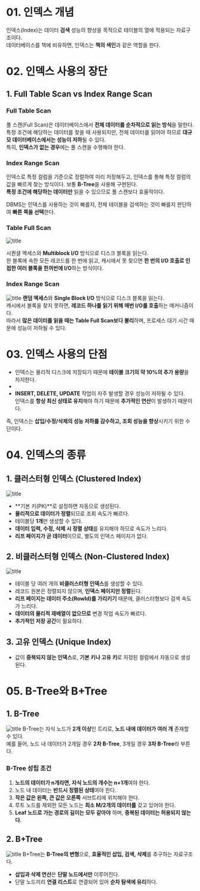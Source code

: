 # 01. 인덱스 개념
인덱스(Index)는 데이터 **검색** 성능의 향상을 목적으로 테이블의 열에 적용되는 자료구조이다.  
데이터베이스를 책에 비유하면, 인덱스는 **책의 색인**과 같은 역할을 한다.

# 02. 인덱스 사용의 장단

## 1. Full Table Scan vs Index Range Scan

### Full Table Scan
풀 스캔(Full Scan)은 데이터베이스에서 **전체 데이터를 순차적으로 읽는 방식**을 말한다.  
특정 조건에 해당하는 데이터를 찾을 때 사용되지만, 전체 데이터를 읽어야 하므로 **대규모 데이터베이스에서는 성능이 저하**될 수 있다.  
특히, **인덱스가 없는 경우**에는 풀 스캔을 수행해야 한다.

### Index Range Scan
인덱스로 특정 컬럼을 기준으로 정렬하여 미리 저장해두고, 인덱스를 통해 특정 컬럼의 값을 빠르게 찾는 방식이다. 
보통 **B-Tree**을 사용해 구현된다.  
**특정 조건에 해당하는 데이터만** 읽을 수 있으므로 풀 스캔보다 효율적이다.

DBMS는 인덱스를 사용하는 것이 빠를지, 전체 테이블을 검색하는 것이 빠를지 판단하여 **빠른 쪽을 선택**한다.

### Table Full Scan 
![title](https://img1.daumcdn.net/thumb/R1280x0/?scode=mtistory2&fname=https%3A%2F%2Fblog.kakaocdn.net%2Fdn%2FbthdjU%2FbtsAszMsbvY%2Fwy61Tz1j5abVpx1jKnk4Hk%2Fimg.png)   

시퀀셜 액세스와 **Multiblock I/O** 방식으로 디스크 블록을 읽는다.  
한 블록에 속한 모든 레코드를 한 번에 읽고, 캐시에서 못 찾으면 **한 번의 I/O 호출로 인접한 여러 블록을 한꺼번에 I/O**하는 방식이다.

### Index Range Scan
![title](https://img1.daumcdn.net/thumb/R1280x0/?scode=mtistory2&fname=https%3A%2F%2Fblog.kakaocdn.net%2Fdn%2FbI8Z0o%2FbtsArgGBVPC%2FelpHL8IncGVrUtJoAWTHi1%2Fimg.png)
**랜덤 액세스**와 **Single Block I/O** 방식으로 디스크 블록을 읽는다.  
캐시에서 블록을 찾지 못하면, **레코드 하나를 읽기 위해 매번 I/O를 호출**하는 메커니즘이다.  
따라서 **많은 데이터를 읽을 때는 Table Full Scan보다 불리**하며, 프로세스 대기 시간 때문에 성능이 저하될 수 있다.

# 03. 인덱스 사용의 단점
- 인덱스는 물리적 디스크에 저장되기 때문에 **테이블 크기의 약 10%의 추가 용량**을 차지한다.
- 
- **INSERT, DELETE, UPDATE** 작업이 자주 발생할 경우 성능이 저하될 수 있다.  
  인덱스를 **항상 최신 상태로 유지**해야 하기 때문에 **추가적인 연산**이 발생하기 때문이다.
  
즉, 인덱스는 **삽입/수정/삭제의 성능 저하를 감수하고, 조회 성능을 향상**시키기 위한 수단이다.

# 04. 인덱스의 종류

## 1. 클러스터형 인덱스 (Clustered Index)
![title]( https://hudi.blog/static/bb7fd0469e3eb38aa3cbacb8d3c27e13/02d09/clustered-index.png )
- **기본 키(PK)**로 설정하면 자동으로 생성된다.
- **물리적으로 데이터가 정렬**되므로 조회 속도가 빠르다.
- 테이블당 **1개**만 생성할 수 있다.
- **데이터 입력, 수정, 삭제 시 정렬 상태**를 유지해야 하므로 속도가 느리다.
- **리프 페이지가 곧 데이터**이므로, 별도의 인덱스 페이지가 없다.

## 2. 비클러스터형 인덱스 (Non-Clustered Index)
![title](https://hudi.blog/static/1fd850943125d0ea5ae38595465673dd/02d09/non-clustered-index.png)

- 테이블 당 여러 개의 **비클러스터형 인덱스**를 생성할 수 있다.
- 레코드 원본은 정렬되지 않으며, **인덱스 페이지만 정렬**된다.
- **리프 페이지는 데이터 주소(RowId)를 가리키기** 때문에, 클러스터형보다 검색 속도가 느리다.
- **데이터의 물리적 재배열이 없으므로** 변경 작업 속도가 빠르다.
- **추가적인 저장 공간**이 필요하다.

## 3. 고유 인덱스 (Unique Index)
- 값이 **중복되지 않는 인덱스**로, **기본 키나 고유 키**로 지정된 컬럼에서 자동으로 생성된다.

# 05. B-Tree와 B+Tree

## 1. B-Tree
![title](https://img1.daumcdn.net/thumb/R1280x0/?scode=mtistory2&fname=https%3A%2F%2Fblog.kakaocdn.net%2Fdn%2Fy3nFx%2FbtrJp91qiHq%2FVkiki8GPrL2bbgBnsoJpoK%2Fimg.jpg)
B-Tree는 자식 노드가 **2개 이상**인 트리로, **노드 내에 데이터가 여러 개** 존재할 수 있다.  
예를 들어, 노드 내 데이터가 2개일 경우 **2차 B-Tree**, 3개일 경우 **3차 B-Tree**라 부른다.

### B-Tree 성립 조건
1. **노드의 데이터가 n개라면, 자식 노드의 개수는 n+1개**여야 한다.
2. 노드 내 데이터는 **반드시 정렬된 상태**여야 한다.
3. **작은 값은 왼쪽, 큰 값은 오른쪽** 서브트리에 위치해야 한다.
4. 루트 노드를 제외한 모든 노드는 **최소 M/2개의 데이터를** 갖고 있어야 한다.
5. **Leaf 노드로 가는 경로의 길이는 모두 같아야** 하며, **중복된 데이터는 허용되지 않는다**.

## 2. B+Tree
![title](https://velog.velcdn.com/images%2Femplam27%2Fpost%2Fbcbce100-d475-4cda-aebe-946d1813949c%2FB%ED%94%8C%EB%9F%AC%EC%8A%A4%20%ED%8A%B8%EB%A6%AC%20%EA%B8%B0%EB%B3%B8%20%ED%98%95%ED%83%9C.jpg)
B+Tree는 **B-Tree의 변형**으로, **효율적인 삽입, 검색, 삭제**를 추구하는 자료구조다.  
- **삽입과 삭제 연산**은 **단말 노드에서만** 이루어진다.
- 단말 노드끼리 **연결 리스트**로 연결되어 있어 **순차 탐색에 유리**하다.
